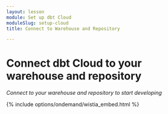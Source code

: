 ```yaml
---
layout: lesson
module: Set up dbt Cloud
moduleSlug: setup-cloud
title: Connect to Warehouse and Repository

---
```


# Connect dbt Cloud to your warehouse and repository
_Connect to your warehouse and repository to start developing_

{% include options/ondemand/wistia_embed.html %}